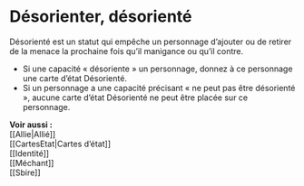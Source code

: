 # Désorienter, désorienté
Désorienté est un statut qui empêche un personnage d’ajouter ou de retirer de la menace la prochaine fois qu’il manigance ou qu’il contre.
- Si une capacité « désoriente » un personnage, donnez à ce personnage une carte d’état Désorienté.
- Si un personnage a une capacité précisant « ne peut pas être désorienté », aucune carte d’état Désorienté ne peut être placée sur ce personnage.

**Voir aussi :**  
[[Allie|Allié]]  
[[CartesEtat|Cartes d’état]]  
[[Identité]]  
[[Méchant]]  
[[Sbire]]